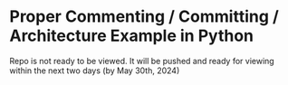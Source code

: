 # Proper Commenting / Committing / Architecture Example in Python

Repo is not ready to be viewed. It will be pushed and ready for viewing within the next two days (by May 30th, 2024)

